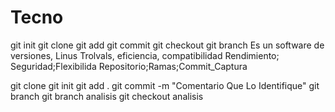 # Tecno
git init
git clone
git add
git commit
git checkout
git branch
Es un software de versiones, Linus Trolvals, eficiencia, compatibilidad
Rendimiento; Seguridad;Flexibilida
Repositorio;Ramas;Commit_Captura 

git clone 
git init
git add .
git commit -m "Comentario Que Lo Identifique"
git branch
git branch analisis
git checkout analisis
